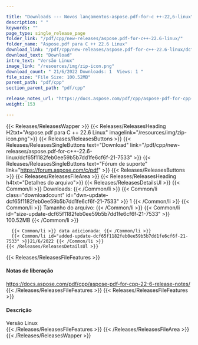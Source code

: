 ```yaml
---

title: "Downloads --- Novos lançamentos-aspose.pdf-for-c ++-22,6-linux"
description: " "
keywords: ""
page_type: single_release_page
folder_link: "/pdf/cpp/new-releases/aspose.pdf-for-c++-22.6-linux/"
folder_name: "Aspose.pdf para C ++ 22.6 Linux"
download_link: "/pdf/cpp/new-releases/aspose.pdf-for-c++-22.6-linux/dcf65f1182feb0ee59b5b7dd1fe6cf6f-21-7533"
download_text: "Download"
intro_text: "Versão Linux"
image_link: "/resources/img/zip-icon.png"
download_count: " 21/6/2022 Downloads: 1  Views: 1 "
file_size: "File Size: 100.52MB"
parent_path: "pdf/cpp"
section_parent_path: "pdf/cpp"

release_notes_url: "https://docs.aspose.com/pdf/cpp/aspose-pdf-for-cpp-22-6-release-notes/"
weight: 153

---
```


{{< Releases/ReleasesWapper >}}
  {{< Releases/ReleasesHeading H2txt="Aspose.pdf para C ++ 22.6 Linux" imagelink="/resources/img/zip-icon.png">}}
  {{< Releases/ReleasesButtons >}}
    {{< Releases/ReleasesSingleButtons text="Download" link="/pdf/cpp/new-releases/aspose.pdf-for-c++-22.6-linux/dcf65f1182feb0ee59b5b7dd1fe6cf6f-21-7533" >}}
    {{< Releases/ReleasesSingleButtons text="Fórum de suporte" link="https://forum.aspose.com/c/pdf" >}}
  {{< Releases/ReleasesButtons >}}
  {{< Releases/ReleasesFileArea >}}
    {{< Releases/ReleasesHeading h4txt="Detalhes do arquivo">}}
    {{< Releases/ReleasesDetailsUl >}}
      {{< Common/li >}} Downloads: {{< /Common/li >}}
      {{< Common/li class="downloadcount" id="dwn-update-dcf65f1182feb0ee59b5b7dd1fe6cf6f-21-7533" >}} 1 {{< /Common/li >}}
      {{< Common/li >}} Tamanho do arquivo: {{< /Common/li >}}
      {{< Common/li id="size-update-dcf65f1182feb0ee59b5b7dd1fe6cf6f-21-7533" >}} 100.52MB {{< /Common/li >}}

      {{< Common/li >}} data adicionada: {{< /Common/li >}}
      {{< Common/li id="added-update-dcf65f1182feb0ee59b5b7dd1fe6cf6f-21-7533" >}}21/6/2022 {{< /Common/li >}}
    {{< /Releases/ReleasesDetailsUl >}}

  {{< Releases/ReleasesFileFeatures >}}
      <h4>Notas de liberação</h4><div><a href='https://docs.aspose.com/pdf/cpp/aspose-pdf-for-cpp-22-6-release-notes/'>https://docs.aspose.com/pdf/cpp/aspose-pdf-for-cpp-22-6-release-notes/</a></div>
  {{< /Releases/ReleasesFileFeatures >}}
  {{< Releases/ReleasesFileFeatures >}}
      <h4>Descrição</h4><div class="HTMLDescription">Versão Linux</div>
  {{< /Releases/ReleasesFileFeatures >}}
 {{< /Releases/ReleasesFileArea >}}
{{< /Releases/ReleasesWapper >}}


